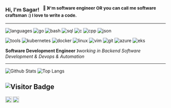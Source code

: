 ### Hi, I'm Sagar! &nbsp;&nbsp;<sup>👾 &#12299;I'm software engineer OR you can call me software craftsman :) I love to write a code.</sup>

----

![languages](https://img.shields.io/static/v1?label=&message=languages&color=111&style=flat-square)
![go](https://img.shields.io/static/v1?logo=go&label=&message=Go&color=36465D&logoColor=AAA&style=flat-square)
![bash](https://img.shields.io/static/v1?logo=gnubash&label=&message=BashScript&color=36465D&logoColor=AAA&style=flat-square)
![sql](https://img.shields.io/static/v1?logo=mysql&label=&message=SQL&color=36465D&logoColor=AAA&style=flat-square)
![c](https://img.shields.io/static/v1?logo=c&label=&message=C&color=36465D&logoColor=AAA&style=flat-square)
![cpp](https://img.shields.io/static/v1?logo=cplusplus&label=&message=Cplusplus&color=36465D&logoColor=AAA&style=flat-square)
![json](https://img.shields.io/static/v1?logo=json&label=&message=Json&color=36465D&logoColor=AAA&style=flat-square)


![tools](https://img.shields.io/static/v1?label=&message=tools:&color=111&style=flat-square)
![kubernetes](https://img.shields.io/static/v1?logo=kubernetes&label=&message=Kubernetes&color=36465D&logoColor=AAA&style=flat-square)
![docker](https://img.shields.io/static/v1?logo=docker&label=&message=Docker&color=36465D&logoColor=AAA&style=flat-square)
![linux](https://img.shields.io/static/v1?logo=linux&label=&message=Linux&color=36465D&logoColor=AAA&style=flat-square)
![vim](https://img.shields.io/static/v1?logo=vim&label=&message=Vim&color=36465D&logoColor=AAA&style=flat-square)
![git](https://img.shields.io/static/v1?logo=git&label=&message=Git&color=36465D&logoColor=AAA&style=flat-square)
![azure](https://img.shields.io/static/v1?logo=microsoftazure&label=&message=Azure&color=36465D&logoColor=AAA&style=flat-square)
![eks](https://img.shields.io/static/v1?logo=amazoneks&label=&message=AmazonEKS&color=36465D&logoColor=AAA&style=flat-square)

**Software Development Engineer** &#12299;_working in Backend Software Development & Devops & Automation_

----

![Github Stats](https://github-readme-stats.vercel.app/api?username=AnishriM&count_private=true&show_icons=true&include_all_commits=true)
![Top Langs](https://github-readme-stats.vercel.app/api/top-langs/?username=AnishriM&hide=TeX&layout=compact)

![Visitor Badge](https://visitor-badge.laobi.icu/badge?page_id=AnishriM.AnishriM)
----
<a href="https://www.facebook.com/">
  <img align="left" alt="Sagar's Instagram" width="20px" src="https://simpleicons.now.sh/instagram/495f7e" />
</a>
<a href="https://www.linkedin.com/in/smhantati/">
  <img align="left" alt="Sagar's LinkedIn" width="20px" src="https://simpleicons.now.sh/linkedin/495f7e" />
</a>
